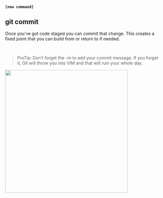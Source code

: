 #### `[new command]`
##  git commit

Once you’ve got code staged you can commit that change. This creates a fixed point that you can build from or return to if needed.

<br>

>ProTip: Don’t forget the -m to add your commit message. If you forget it, Git will throw you into VIM and that will ruin your whole day.

<img src="images/framedhouse.jpg" width="400">
